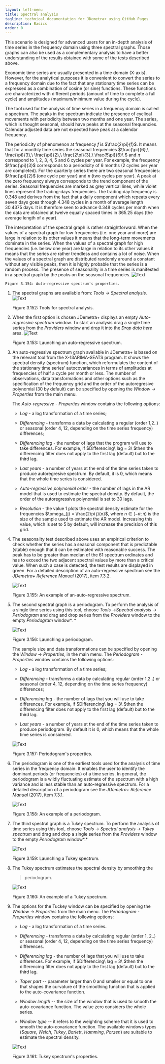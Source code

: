 ```yaml
---
layout: left-menu
title: Spectral analysis
tagline: technical documentation for JDemetra+ using GitHub Pages
description: Basics
order: 0
---
```


This scenario is designed for advanced users for an in-depth analysis of
time series in the frequency domain using three spectral graphs. Those
graphs can also be used as a complementary analysis to have a better
understanding of the results obtained with some of the tests described
above.

Economic time series are usually presented in a time domain (X-axis).
However, for the analytical purposes it is convenient to convert the
series to a frequency domain due to the fact that any stationary time
series can be expressed as a combination of cosine (or sine) functions.
These functions are characterized with different periods (amount of time
to complete a full cycle) and amplitudes (maximum/minimum value during
the cycle).

The tool used for the analysis of time series in a frequency domain is
called a spectrum. The peaks in the spectrum indicate the presence of
cyclical movements with periodicity between two months and one year. The
series, which is thought seasonal, should have peaks at the seasonal
frequencies. Calendar adjusted data are not expected have peak at a
calendar frequency.

The periodicity of phenomenon at frequency $f$ is $\frac{2\pi}{f}$. It
means that for a monthly time series the seasonal frequencies
$\frac{\pi}{6},\ \frac{\pi}{3},\ \frac{\pi}{2},\ \frac{2\pi}{3},\ \frac{5\pi}{6}\ $
and $\pi$ correspond to 1, 2, 3, 4, 5 and 6 cycles per year. For
example, the frequency $\frac{\pi}{3}$ corresponds to a periodicity of 6
months (2 cycles per year are completed). For the quarterly series there
are two seasonal frequencies: $\frac{\pi}{2}$ (one cycle per year) and
$\pi$ (two cycles per year). A peak at the zero frequency always
corresponds to the trend component of the series. Seasonal frequencies
are marked as grey vertical lines, while violet lines represent the
trading-days frequencies. The trading day frequency is 0.348 and derives
from the fact that a daily component which repeats every seven days goes
through 4.348 cycles in a month of average length 30.4375 days. It is
therefore seen to advance 0.348 cycles per month when the data are
obtained at twelve equally spaced times in 365.25 days (the average
length of a year).

The interpretation of the spectral graph is rather straightforward. When
the values of a spectral graph for low frequencies (i.e. one year and
more) are large in relation to its other values it means that the
long-term movements dominate in the series. When the values of a
spectral graph for high frequencies (i.e. below one year) are large in
relation to its other values it means that the series are rather
trendless and contains a lot of noise. When the values of a spectral
graph are distributed randomly around a constant without any visible
peaks, then it is highly probable that the series is a random process.
The presence of seasonality in a time series is manifested in a spectral
graph by the peaks on the seasonal frequencies.
	![Text](/assets/img/user-guide/image3_342.jpeg)

	Figure 3.154: Auto-regressive spectrum's properties.


1. The spectral graphs are available from: *Tools* → *Spectral
    analysis.*
	![Text](/assets/img/user-guide/image1_342.jpeg)

	Figure 3.152: Tools for spectral analysis.

2. When the first option is chosen JDemetra+ displays an empty
    *Auto-regressive spectrum* window. To start an analysis drag a
    single time series from the *Providers* window and drop it into the
    *Drop data here* area.
	![Text](/assets/img/user-guide/image2_342.jpeg)
	
	Figure 3.153: Launching an auto-regressive spectrum.
	
3. An auto-regressive spectrum graph available in JDemetra+ is based on 
the relevant tool from the X-13ARIMA-SEATS program. It shows the
    spectral density (spectrum) function, which reformulates the content
    of the stationary time series' autocovariances in terms of
    amplitudes at frequencies of half a cycle per month or less. The
    number of observations, data transformations and other options such
    as the specification of the frequency grid and the order of the
    autoregresive polynomial (30 by default) can be specified by opening
    the *Window* → *Properties* from the main menu.
	

	The *Auto-regressive - Properties* window contains the following options:

	-   *Log* - a log transformation of a time series;

	-   *Differencing* - transforms a data by calculating a regular (order
		1,2..) or seasonal (order 4, 12, depending on the time series
		frequency) differences;

	-   *Differencing lag* - the number of lags that the program will use
		to take differences. For example, if $Differencing\ lag = 3\ $then
		the differencing filter does not apply to the first lag (default)
		but to the third lag.

	-   *Last years* - a number of years at the end of the time series
		taken to produce autoregresive spectrum. By default, it is 0, which
		means that the whole time series is considered.

	-   *Auto-regressive polynomial order* - the number of lags in the AR
		model that is used to estimate the spectral density. By default, the
		order of the autoregressive polynomial is set to 30 lags.

	-   *Resolution* - the value 1 plots the spectral density estimate for
		the frequencies $\omega_{j} = \frac{2\pi j}{n}$, where
		$n \in ( - \pi;\pi)$ is the size of the sample used to estimate the
		AR model. Increasing this value, which is set to 5 by default, will
		increase the precision of this grid.

4. The seasonality test described above uses an empirical criterion to
    check whether the series has a seasonal component that is
    predictable (stable) enough that it can be estimated with reasonable
    success. The peak has to be greater than median of the 61 spectrum
    ordinates and has to exceed the two adjacent spectral values by more
    than a critical value. When such a case is detected, the test
    results are displayed in green. For a detailed description of an
    auto-regressive spectrum see the *JDemetra+ Reference Manual*
    (2017), item 7.3.2.

	![Text](/assets/img/user-guide/image4_342.jpeg)

	Figure 3.155: An example of an-auto-regressive spectrum.

5. The second spectral graph is a periodogram. To perform the analysis 
of a single time series using this tool, choose *Tools* →*Spectral 
analysis* → *Periodogram* and drag and drop series from the 
*Providers* window to the empty *Periodogram* window*. * 

	![Text](/assets/img/user-guide/image5_342.jpeg)

	Figure 3.156: Launching a periodogram.

	The sample size and data transformations can be specified by opening
	the *Window* → *Properties*, in the main menu. The *Periodogram -
	Properties* window contains the following options:

	-   *Log* - a log transformation of a time series;

	-   *Differencing* - transforms a data by calculating regular (order
		1,2..) or seasonal (order 4, 12, depending on the time series
		frequency) differences;

	-   *Differencing lag* - the number of lags that you will use to take
		differences. For example, if $Differencing\ lag = 3\ $then the
		differencing filter does not apply to the first lag (default) but to
		the third lag.

	-   *Last years* - a number of years at the end of the time series
		taken to produce periodogram. By default it is 0, which means that
		the whole time series is considered.

	![Text](/assets/img/user-guide/image6_342.jpeg)

	Figure 3.157: Periodogram's properties.

6.  The periodogram is one of the earliest tools used for the analysis
    of time series in the frequency domain. It enables the user to
    identify the dominant periods (or frequencies) of a time series.
    In general, the periodogram is a wildly fluctuating estimate of
    the spectrum with a high variance and is less stable than an
    auto-regressive spectrum. For a detailed description of a
    periodogram see the *JDemetra+ Reference Manual* (2017), item
    7.3.1.

	![Text](/assets/img/user-guide/image7_342.jpeg)

	Figure 3.158: An example of a periodogram.

7.  The third spectral graph is a Tukey spectrum. To perform the
    analysis of time series using this tool, choose *Tools* → *Spectral
    analysis* → *Tukey spectrum* and drag and drop a single series from
    the *Providers* window to the empty *Periodogram* window*.*

	![Text](/assets/img/user-guide//image8_342.jpeg)

	Figure 3.159: Launching a Tukey spectrum.

8.  The Tukey spectrum estimates the spectral density by smoothing the
    > periodogram.

	![Text](/assets/img/user-guide/image9_342.jpeg)
	
	Figure 3.160: An example of a Tukey spectrum.

9.  The options for the Tuckey window can be specified by opening the
    *Window* → *Properties* from the main menu. The *Periodogram -
    Properties* window contains the following options:

	-   *Log* - a log transformation of a time series.

	-   *Differencing* - transforms a data by calculating regular (order 1,
		 2..) or seasonal (order 4, 12, depending on the time series
		frequency) differences.

	-   *Differencing lag* - the number of lags that you will use to take
		differences. For example, if $Differencing\ lag = 3\ $then the
		differencing filter does not apply to the first lag (default) but
		to the third lag.

	-   *Taper part* -- parameter larger than 0 and smaller or equal to one
		that shapes the curvature of the smoothing function that is
		applied to the auto-covariance function.

	-   *Window length* -- the size of the window that is used to smooth the
		auto-covariance function. The value zero considers the whole
		series.

	-   *Window type* -- it refers to the weighting scheme that it is used
		to smooth the auto-covariance function. The available windows
		types (*Square*, *Welch*, *Tukey*, *Barlett*, *Hamming*, *Parzen*)
		are suitable to estimate the spectral density.

	![Text](/assets/img/user-guide/image10_342.jpeg)

	Figure 3.161: Tukey spectrum's properties.
